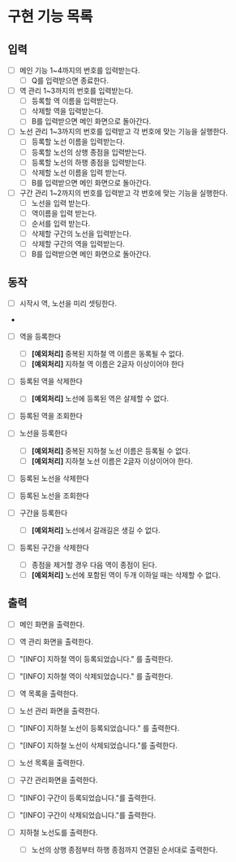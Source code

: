 # 구현 기능 목록

## 입력
- [ ] 메인 기능 1~4까지의 번호를 입력받는다.
  - [ ] Q를 입력받으면 종료한다.

- [ ] 역 관리 1~3까지의 번호를 입력받는다.
  - [ ] 등록할 역 이름을 입력받는다. 
  - [ ] 삭제할 역을 입력받는다. 
  - [ ] B를 입력받으면 메인 화면으로 돌아간다. 

- [ ] 노선 관리 1~3까지의 번호를 입력받고 각 번호에 맞는 기능을 실행한다.
  - [ ] 등록할 노선 이름을 입력받는다.
  - [ ] 등록할 노선의 상행 종점을 입력받는다.
  - [ ] 등록할 노선의 하행 종점을 입력받는다.
  - [ ] 삭제할 노선 이름을 입력 받는다.
  - [ ] B를 입력받으면 메인 화면으로 돌아간다.

- [ ] 구간 관리 1~2까지의 번호를 입력받고 각 번호에 맞는 기능을 실행한다.
  - [ ] 노선을 입력 받는다.
  - [ ] 역이름을 입력 받는다.
  - [ ] 순서를 입력 받는다.
  - [ ] 삭제할 구간의 노선을 입력받는다.
  - [ ] 삭제할 구간의 역을 입력받는다.
  - [ ] B를 입력받으면 메인 화면으로 돌아간다.

## 동작
- [ ] 시작시 역, 노선을 미리 셋팅한다.
- 
- [ ] 역을 등록한다
  - [ ] **[예외처리]** 중복된 지하철 역 이름은 동록될 수 없다.
  - [ ] **[예외처리]** 지하철 역 이름은 2글자 이상이어야 한다
- [ ] 등록된 역을 삭제한다
  - [ ] **[예외처리]** 노선에 등록된 역은 살제할 수 없다.
- [ ] 등록된 역을 조회한다

- [ ] 노선을 등록한다
  - [ ] **[예외처리]** 중복된 지하철 노선 이름은 등록될 수 없다.
  - [ ] **[예외처리]** 지하철 노선 이름은 2글자 이상이어야 한다.
- [ ] 등록된 노선을 삭제한다
- [ ] 등록된 노선을 조회한다

- [ ] 구간을 등록한다
  - [ ] **[예외처리]** 노선에서 갈래길은 생길 수 없다.
- [ ] 등록된 구간을 삭제한다
  - [ ] 종점을 제거할 경우 다음 역이 종점이 된다.
  - [ ] **[예외처리]** 노선에 포함된 역이 두개 이하일 때는 삭제할 수 없다.

## 출력
- [ ] 메인 화면을 출력한다.

- [ ] 역 관리 화면을 출력한다.
- [ ] "[INFO] 지하철 역이 등록되었습니다." 를 출력한다.
- [ ] "[INFO] 지하철 역이 삭제되었습니다." 를 출력한다.
- [ ] 역 목록을 출력한다.

- [ ] 노선 관리 화면을 출력한다.
- [ ] "[INFO] 지하철 노선이 등록되었습니다." 를 출력한다.
- [ ] "[INFO] 지하철 노선이 삭제되었습니다."를 출력한다.
- [ ] 노선 목록을 출력한다.

- [ ] 구간 관리화면을 출력한다.
- [ ] "[INFO] 구간이 등록되었습니다."를 출력한다.
- [ ] "[INFO] 구간이 삭제되었습니다."를 출력한다.

- [ ] 지하철 노선도를 출력한다.
  - [ ] 노선의 상행 종점부터 하행 종점까지 연결된 순서대로 출력한다.
